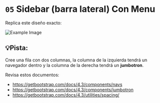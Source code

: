 # `05` Sidebar (barra lateral) Con Menu

Replica este diseño exacto:

![Example Image](https://storage.googleapis.com/replit/images/1509911882903_9a14b4fa806a07fbbff1abb2143b7799.png)

## 💡Pista:
Cree una fila con dos columnas, la columna de la izquierda tendrá un navegador dentro y la columna de la derecha tendrá un **jumbotron**.


Revisa estos documentos:
- https://getbootstrap.com/docs/4.3/components/navs
- https://getbootstrap.com/docs/4.3/components/jumbotron
- https://getbootstrap.com/docs/4.3/utilities/spacing/
